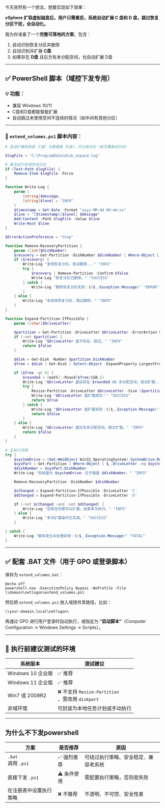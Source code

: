 今天突然有一个想法，想要实现如下效果：

**vSphere 扩容虚拟磁盘后，用户只需重启，系统自动扩展 C 盘和 D 盘，跳过恢复分区干扰，全自动化。**

我为你准备了一个**完整可落地的方案**，包含：

1. 自动识别恢复分区并删除
2. 自动识别并扩展 **C盘**
3. 如果存在 **D盘** 且后方有未分配空间，也自动扩展 D盘

---

## ✅ PowerShell 脚本（域控下发专用）
### 💡 功能：
+ 兼容 Windows 10/11
+ C盘和D盘都能智能扩展
+ 自动跳过未使用空间不连续的情况（如中间有其他分区）

---

### 📜 `extend_volumes.ps1` 脚本内容：
```powershell
# 自动扩展系统盘（C盘）与数据盘（D盘），并记录日志（每次覆盖旧日志）

$logFile = "C:\ProgramData\disk_expand.log"

# 每次运行前清空旧日志
if (Test-Path $logFile) {
    Remove-Item $logFile -Force
}

function Write-Log {
    param (
        [string]$message,
        [string]$level = "INFO"
    )
    $timestamp = Get-Date -Format "yyyy-MM-dd HH:mm:ss"
    $line = "[$timestamp][$level] $message"
    Add-Content -Path $logFile -Value $line
    Write-Host $line
}

$ErrorActionPreference = "Stop"

function Remove-RecoveryPartition {
    param ([int]$DiskNumber)
    $recovery = Get-Partition -DiskNumber $DiskNumber | Where-Object { $_.Type -eq "Recovery" }
    if ($recovery) {
        Write-Log "发现恢复分区，尝试删除..." "INFO"
        try {
            $recovery | Remove-Partition -Confirm:$false
            Write-Log "恢复分区已删除。" "SUCCESS"
        } catch {
            Write-Log "删除恢复分区失败：$($_.Exception.Message)" "ERROR"
        }
    } else {
        Write-Log "未发现恢复分区，跳过删除。" "INFO"
    }
}

function Expand-Partition-IfPossible {
    param ([char]$DriveLetter)

    $partition = Get-Partition -DriveLetter $DriveLetter -ErrorAction SilentlyContinue
    if (-not $partition) {
        Write-Log "$DriveLetter 盘不存在，跳过。" "INFO"
        return $false
    }

    $disk = Get-Disk -Number $partition.DiskNumber
    $free = $disk | Get-Disk | Select-Object -ExpandProperty LargestFreeExtent

    if ($free -gt 0) {
        $rounded = [math]::Round($free/1GB,2)
        Write-Log "$DriveLetter 盘后存在 $rounded GB 未分配空间，尝试扩展..." "INFO"
        try {
            Resize-Partition -DriveLetter $DriveLetter -Size ($partition.Size + $free)
            Write-Log "$DriveLetter 盘扩展成功！" "SUCCESS"
            return $true
        } catch {
            Write-Log "$DriveLetter 盘扩展失败：$($_.Exception.Message)" "ERROR"
            return $false
        }
    } else {
        Write-Log "$DriveLetter 盘后无未分配空间，跳过扩展。" "INFO"
        return $false
    }
}

# 主执行流程
try {
    $systemDrive = (Get-WmiObject Win32_OperatingSystem).SystemDrive.Replace(":", "")
    $sysPart = Get-Partition | Where-Object { $_.DriveLetter -eq $systemDrive }
    $diskNumber = $sysPart.DiskNumber
    Write-Log "系统盘为 $systemDrive，位于磁盘 $diskNumber。" "INFO"

    Remove-RecoveryPartition -DiskNumber $diskNumber

    $cChanged = Expand-Partition-IfPossible -DriveLetter 'C'
    $dChanged = Expand-Partition-IfPossible -DriveLetter 'D'

    if (-not $cChanged -and -not $dChanged) {
        Write-Log "没有任何卷可以扩展，结束本次执行。" "INFO"
    } else {
        Write-Log "本次扩展操作已完成。" "SUCCESS"
    }

} catch {
    Write-Log "脚本发生未处理异常：$($_.Exception.Message)" "FATAL"
}

```

---

## ✅ 配套 .BAT 文件（用于 GPO 或登录脚本）
保存为 `extend_volumes.bat`：

```plain
@echo off
powershell.exe -ExecutionPolicy Bypass -NoProfile -File \\domain\netlogon\extend_volumes.ps1
```

然后把 `extend_volumes.ps1` 放入域控共享路径，比如：

```plain
\\your-domain.local\netlogon\
```

再通过 GPO 进行用户登录时自动执行，或指定为 **“启动脚本”**（Computer Configuration → Windows Settings → Scripts）。

---

## 🧪 执行前建议测试的环境
| 系统版本 | 测试建议 |
| --- | --- |
| Windows 10 企业版 | ✅ 推荐 |
| Windows 11 企业版 | ✅ 推荐 |
| Win7 或 2008R2 | ❌ 不支持 `Resize-Partition`<br/>，需改用 `diskpart` |
| 非域环境 | 可封装为本地任务计划或手动执行 |


---

## 为什么不下发powershell
| 方案 | 是否推荐 | 原因 |
| --- | --- | --- |
| `.bat`<br/> 调用 `.ps1` | ✅ 强烈推荐 | 可绕过执行策略、安全稳定、兼容老系统 |
| 直接下发 `.ps1` | ⚠ 条件使用 | 需配置执行策略，否则易失败 |
| 在注册表中设置执行策略 | ❌ 不推荐 | 不透明、不可控、安全性差 |


